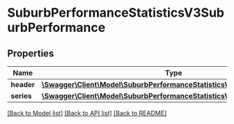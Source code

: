 # SuburbPerformanceStatisticsV3SuburbPerformance

## Properties
Name | Type | Description | Notes
------------ | ------------- | ------------- | -------------
**header** | [**\Swagger\Client\Model\SuburbPerformanceStatisticsV3SuburbSeriesHeader**](SuburbPerformanceStatisticsV3SuburbSeriesHeader.md) |  | [optional] 
**series** | [**\Swagger\Client\Model\SuburbPerformanceStatisticsV3SuburbSeries**](SuburbPerformanceStatisticsV3SuburbSeries.md) |  | [optional] 

[[Back to Model list]](../../README.md#documentation-for-models) [[Back to API list]](../../README.md#documentation-for-api-endpoints) [[Back to README]](../../README.md)

